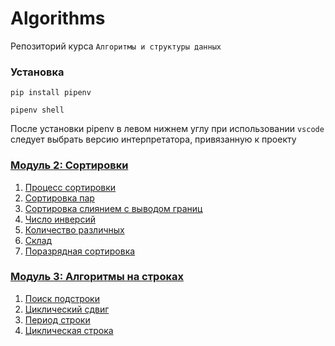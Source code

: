 # Algorithms

Репозиторий курса `Алгоритмы и структуры данных`

### Установка

```shell
pip install pipenv
```

```
pipenv shell
```

После установки pipenv в левом нижнем углу при использовании `vscode` следует выбрать версию интерпретатора, привязанную к проекту

### [Модуль 2: Сортировки](https://contest.yandex.ru/contest/17164)

1. [Процесс сортировки](src/module2/sort_process.py)
2. [Сортировка пар](src/module2/pairs_sort.py)
3. [Сортировка слиянием с выводом границ](src/module2/merge_sort_with_borders.py)
4. [Число инверсий](src/module2/number_of_inversions.py)
5. [Количество различных](src/module2/number_of_different.py)
6. [Склад](src/module2/warehouse.py)
7. [Поразрядная сортировка](src/module2/radix_sort.py)

### [Модуль 3: Алгоритмы на строках](https://contest.yandex.ru/contest/17165)

1. [Поиск подстроки](src/module3/substring_search.py)
2. [Циклический сдвиг](src/module3/circular_shift.py)
3. [Период строки](src/module3/string_period.py)
3. [Циклическая строка](src/module3/circular_circular_shift.py)